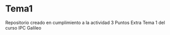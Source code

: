 # Tema1

Repositorio creado en cumplimiento a la actividad 3 Puntos Extra Tema 1 del curso IPC Galileo
